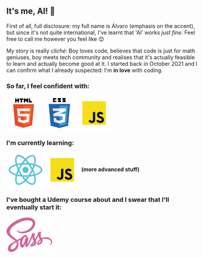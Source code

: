 ## It's me, Al! 👋

First of all, full disclosure: my full name is Álvaro (emphasis on the accent), but since it's not quite international, I've learnt that 'Al' works _just fine_. Feel free to call me however you feel like 😊

My story is really _cliché_: Boy loves code, believes that code is just for math geniuses, boy meets tech community and realises that it's actually feasible to learn and actually become good at it. I started back in October 2021 and I can confirm what I already suspected: I'm **in love** with coding.

### So far, I feel confident with:
<img align="center" src="https://github.com/ElMolinillo/ElMolinillo/blob/main/html.png" height="90" /> <img align="center" src="https://github.com/ElMolinillo/ElMolinillo/blob/main/css3.png" height="90" /> <img align="center" src="https://github.com/ElMolinillo/ElMolinillo/blob/main/js.png" height="90" />

### I'm currently learning:
<img align="center" src="https://github.com/ElMolinillo/ElMolinillo/blob/main/react.png" height="90" /> <img align="center" src="https://github.com/ElMolinillo/ElMolinillo/blob/main/js.png" height="90" /> **(more advanced stuff)**

### I've bought a Udemy course about and I swear that I'll eventually start it:
<img align="center" src="https://github.com/ElMolinillo/ElMolinillo/blob/main/sass.png" height="90" />
